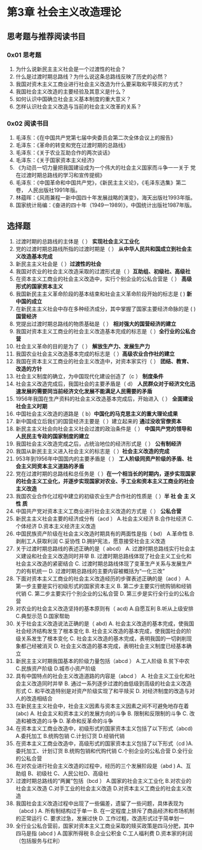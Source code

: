 # 第3章 社会主义改造理论

## 思考题与推荐阅读书目

### 0x01 思考题

1. 为什么说新民主主义社会是一个过渡性的社会？ 
2. 什么是过渡时期总路线？为什么说这条总路线反映了历史的必然？ 
3.  我国对资木主义工商业进行社会主义改造为什么要采取和平赎买的方式？ 
4.  我国社会主义改造的主要经验及其意义是什么？ 
5. 如何认识中国确立社会主义基本制度的重大意义？ 
6. 怎样认识社会主义改造与当前的社会主义改革的关系？

### 0x02 阅读书目

1. 毛泽东：《在中国共产党第七届中央委员会第二次全体会议上的报告》
2.  毛泽东：《革命的转变和党在过渡时期的总路线》
3.  毛泽东：《关于农业互助合作的两次谈话》
4. 毛泽东：《关于国家资本主义经济》 
5. 《为动员一切力量把我国建设成为一个伟大的社会主义国家而斗争一一关于 党在过渡时期总路线的学习和宣传提纲》 
6. 毛泽东：《中国革命和中国共产党》，《新民主主义论》，《毛泽东选集》第二卷， 人民出版社1991年版。 
7.  林蕴晖：《风雨兼程一新中国四十年发展战略的演变》，海天出版社1993年版。 
8. 国家统计局编：《奋进的四十年（1949一1989\)》，中国统计出版社1987年版。

## 选择题

1. 过渡时期的总路线的主体是（ ） **实现社会主义工业化**
2. 党的过渡时期总路线所指的过渡时期是（ ） **从中华人民共和国成立到社会主义改造基本完成**
3. 新民主主义社会是（ ）**过渡性的社会** 
4. 我国对农业的社会主义改造采取的过渡形式是（ ）**互助组、初级社、高级社**
5. 在资本主义工商业的社会主义改造中，实行个别企业的公私合营是（ ） **高级形式的国家资本主义**
6. 我国新民主主义革命阶段的基本结束和社会主义革命阶段开始的标志是 \( \) **新中国的成立**
7. 在新民主主义社会中存在多种经济成分，其中掌握了国家主要经济命脉的是 \( \) **国营经济** 
8. 党提出过渡时期总路线的物质基础是（ ） **相对强大的国营经济的建立**
9. 我国对资本主义工商业的社会主义改造基本完成的标志是（ ）**全行业的公私合营**
10. 社会主义革命的目的是为了（ ） **解放生产力、发展生产力** 
11. 我国农业社会主义改造基本完成的标志是（ ）**高级农业合作社的建立** 
12. 我国在资本主义工商业的社会主义改造中，对资本家实行（ ） **团结、教育、改造的方针**
13. 社会主义制度的确立，为中国现代化建设创造了（c ） **制度条件**
14. 社会主义改造完成后，我国社会的主要矛盾是（ d） **人民群众对于经济文化迅速发展的需要同当前经济文化发展不能满足人民需要的矛盾**
15. 1956年我国在生产资料的社会主义改造基本完成后，开始进入（ ） **全面建设社会主义时期**
16. 中国社会主义改造的道路是（ b）**中国化的马克思主义的重大理论成果**
17. 新中国成立后我们的国营经济主要是（ ）建立起来的 **通过没收官僚资本**
18. 新民主主义社会向社会主义社会过渡的政治条件是（ ） **中国共产党的领导和人民民主专政的国家制度的建立**
19. 我国社会主义改造完成之后，占统治地位的经济形式是（ ） **公有制经济**
20. 我国从新民主主义进入社会主义的标志是（ ）**社会主义改造的完成**
21. 953年到1956年中国国内的主要矛盾是（ ） **工人阶级同资产阶级的矛盾、社会主义同资本主义道路的矛盾**
22. 党在过渡时期的总路线和总任务是（ ）**在一个相当长的时期内，逐步实现国家的社会主义工业化，并逐步实现国家对农业、手工业和资本主义工商业的社会主义改造**
23. 我国农业合作化过程中建立的初级农业生产合作社的性质是（ ）**半 社 会 主 义 性 质**
24. 中国共产党对资本主义工商业进行社会主义改造的方式是（ ） **公私合营**
25. 新民主主义社会主要的经济成分有（acd ） A.社会主义经济 B.合作社经济 C.个体经济 D.资本主义经济主义改造
26. 中国民族资产阶级在社会主义改造时期具有的两面性是指（ bd） A.革命性 B.剥削工人获取利润 C.妥协性 D.拥护宪法，愿意接受社会主义改造
27. 关于过渡时期总路线的表述正确的是（ abcd） A. 过渡时期总路线实行社会主义建设和社会主义改造同时并举 B. 过渡时期总路线体现了社会主义工业化和社会主义改造的紧密结合 C. 过渡时期总路线体现了变革生产关系与发展生产力的有机统一 D. 过渡时期总路线的主要内容被概括为“一化三改”
28. 下面对资本主义工商业的社会主义改造经历的步骤表述正确的是（acd ） A. 第一步主要是实行初级形式的国家资本主义 B. 第二步主要实行统购销和经销代销 C. 第二步主要实行个別企业的公私合营 D. 第三步是实行全行业的公私合营
29. 对农业的社会主义改造坚持的基本原则有（ acd\)  A.自愿互利 B.听从上级安排 C.典型示范 D.国家帮助
30. 关于社会主义改造说法正确的是（ abd\) A. 社会主义改造的基本完成，使我国社会经济结构发生了根本变化 B. 社会主义改造的基本完成，使我国社会的阶级关系发生了根本变化 C. 社会主义改造的基木完成，表明我国的一切剥削现象都己经被消灭 D. 社会主义改造的基本完成，表明社会主义制度已经基本确立
31. 新民主主义时期我国基本的阶级力量包括（abcd ） A.工人阶级 B.贫下中农 C.民族资产阶级 D.城市小资产阶级
32. 具有中国特点的社会主义改造道路的内容是（abcd ） A. 社会主义工业化和社会主义改造同时并举 B. 通过一系列逐步过渡的由低级到高级的社会主义改造形式 C. 和平改造特别是对资产阶级实现了和平赎买 D. 对经济制度的改造与对人的改造相结合
33. 在新民主主义社会中，社会主义因素与资本主义因素之间不可避免地存在着\(abc\)  A. 社会主义和资本主义的发展方向的斗争 B. 限制和反限制的斗争 C. 改造和被改造的斗争 D. 革命和反革命的斗争
34. 在资本主义工商业改造中，初级形式的国家资本主义包括了以下形式（abcd\) A.委托加工 B.统购包销 C.计划订货 D.经销代销
35. 在资本主义工商业改造中，高级形式的国家资本主义包括了以下形式（cd \)A.委托加工、计划订货 B.统购包销和代购代销 C.个别企业的公私合营 D.全行业的公私合营
36.  在对农业进行社会主义改造的过程中，经历的三个发展阶段是（abd \) A、互助组 B、初级社 C、人民公社D、高级社
37. 过渡时期总路线的“两翼”包括（bcd ） A.国家的社会主义工业化 B.对农业的社会主义改造 C.对手工业的社会主义改造 D.对资本主义工商业的社会主义改造
38. 我国社会主义改造过程中出现了一些偏差，遗留了一些问题，具体表现为（abcd \) A. 所有制结构过于单一 B. 在一定程度上排斥了商品经济和市场机制的正常运行 C. 要求过急，发展过快 D. 工作过粗，改造形式过于简单划一
39. 全行业公私合营前，国家对资本主义工商业采取的赎买政策是四马分肥，其中四马是指 \(abcd \) A.国家所得税 B.企业公积金 C.工人福利费 D.资本家的利润（包括服务与红利）









